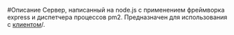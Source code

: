 #Описание
Сервер, написанный на node.js с применением фреймворка express и диспетчера процессов pm2. Предназначен для использования с [клиентом](https://github.com/AlexRax277/react-sixthLesson-task2/)/.